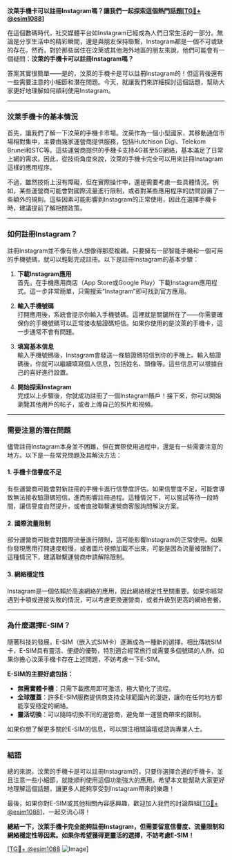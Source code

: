 **汶萊手機卡可以註冊Instagram嗎？讓我們一起探索這個熱門話題[[TG💪+ @esim1088](https://t.me/s/esim1088)]**

在這個數碼時代，社交媒體平台如Instagram已經成為人們日常生活的一部分。無論是分享生活中的精彩瞬間，還是與朋友保持聯繫，Instagram都是一個不可或缺的存在。然而，對於那些居住在汶萊或其他海外地區的朋友來說，他們可能會有一個疑問：**汶萊的手機卡可以註冊Instagram嗎？**

答案其實很簡單——是的，汶萊的手機卡是可以註冊Instagram的！但這背後還有一些需要注意的小細節和潛在問題。今天，就讓我們來詳細探討這個話題，幫助大家更好地理解如何順利使用Instagram。

---

### **汶萊手機卡的基本情況**

首先，讓我們了解一下汶萊的手機卡市場。汶萊作為一個小型國家，其移動通信市場相對集中，主要由幾家運營商提供服務，包括Hutchison Digi、Telekom Brunei和STC等。這些運營商提供的手機卡支持4G甚至5G網絡，基本滿足了日常上網的需求。因此，從技術角度來說，汶萊的手機卡完全可以用來註冊Instagram這樣的應用程序。

不過，雖然技術上沒有障礙，但在實際操作中，還是需要考慮一些具體情況。例如，某些運營商可能會對國際流量進行限制，或者對某些應用程序的訪問設置了一些額外的規則。這些因素可能影響到Instagram的正常使用，因此在選擇手機卡時，建議提前了解相關政策。

---

### **如何註冊Instagram？**

註冊Instagram並不像有些人想像得那麼複雜。只要擁有一部智能手機和一個可用的手機號碼，就可以輕鬆完成註冊。以下是註冊Instagram的基本步驟：

1. **下載Instagram應用**  
   首先，在手機應用商店（App Store或Google Play）下載Instagram應用程式。這一步非常簡單，只需搜索“Instagram”即可找到官方應用。

2. **輸入手機號碼**  
   打開應用後，系統會提示你輸入手機號碼。這裡就是關鍵所在了——你需要確保你的手機號碼可以正常接收驗證碼短信。如果你使用的是汶萊的手機卡，這一步通常不會有問題。

3. **填寫基本信息**  
   輸入手機號碼後，Instagram會發送一條驗證碼短信到你的手機上。輸入驗證碼後，你就可以繼續填寫個人信息，包括姓名、頭像等。這些信息可以根據自己的喜好進行設置。

4. **開始探索Instagram**  
   完成以上步驟後，你就成功註冊了一個Instagram賬戶！接下來，你可以開始瀏覽其他用戶的帖子，或者上傳自己的照片和視頻。

---

### **需要注意的潛在問題**

儘管註冊Instagram本身並不困難，但在實際使用過程中，還是有一些需要注意的地方。以下是一些常見問題及其解決方法：

#### **1. 手機卡信譽度不足**
有些運營商可能會對新註冊的手機卡進行信譽度評估。如果信譽度不足，可能會導致無法接收驗證碼短信，進而影響註冊過程。這種情況下，可以嘗試等待一段時間，讓信譽度自然提升，或者直接聯繫運營商客服詢問解決方案。

#### **2. 國際流量限制**
部分運營商可能會對國際流量進行限制，這可能影響Instagram的正常使用。如果你發現應用打開速度較慢，或者圖片視頻加載不出來，可能是因為流量被限制了。這種情況下，建議聯繫運營商申請解除限制。

#### **3. 網絡穩定性**
Instagram是一個依賴於高速網絡的應用，因此網絡穩定性至關重要。如果你經常遇到卡頓或連接失敗的情況，可以考慮更換運營商，或者升級到更高的網絡套餐。

---

### **為什麼選擇E-SIM？**

隨著科技的發展，E-SIM（嵌入式SIM卡）逐漸成為一種新的選擇。相比傳統SIM卡，E-SIM具有靈活、便捷的優勢，特別適合經常旅行或需要多個號碼的人群。如果你擔心汶萊手機卡存在上述問題，不妨考慮一下E-SIM。

**E-SIM的主要好處包括：**
- **無需實體卡槽**：只需下載應用即可激活，極大簡化了流程。
- **全球覆蓋**：許多E-SIM服務提供商支持全球範圍內的漫遊，讓你在任何地方都能享受穩定的網絡。
- **靈活切換**：可以隨時切換不同的運營商，避免單一運營商帶來的限制。

如果你想了解更多關於E-SIM的信息，可以關注相關論壇或諮詢專業人士。

---

### **結語**

總的來說，汶萊的手機卡是可以註冊Instagram的，只要你選擇合適的手機卡，並且注意一些小細節，就能順利使用這個功能強大的應用。希望本文能幫助大家更好地理解這個話題，讓更多人能夠享受到Instagram帶來的樂趣！

最後，如果你對E-SIM或其他相關內容感興趣，歡迎加入我們的討論群組[[TG💪+ @esim1088](https://t.me/s/esim1088)]，一起交流心得！  

**總結一下，汶萊手機卡完全能夠註冊Instagram，但需要留意信譽度、流量限制和網絡穩定性等因素。如果你希望獲得更靈活的選擇，不妨考慮E-SIM！**

[[TG💪+ @esim1088](https://t.me/s/esim1088) ![Image](https://i.postimg.cc/4NQfJmqS/Snipaste-2025-05-13-00-14-12.png)]